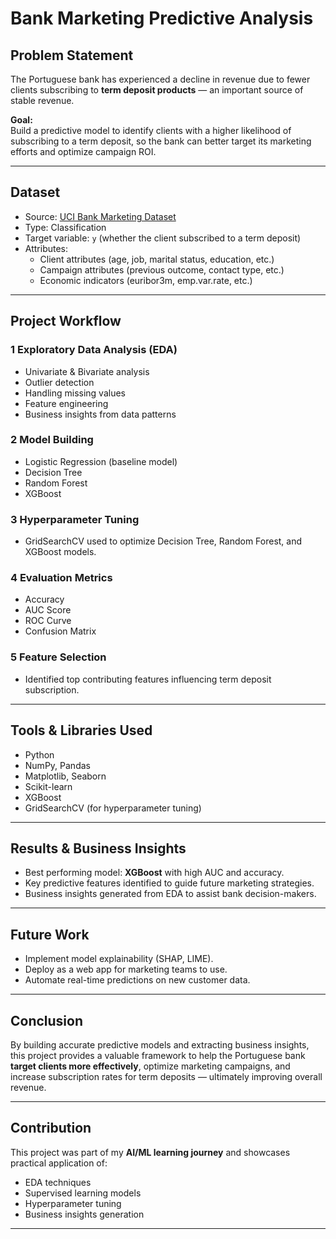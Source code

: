 #  Bank Marketing Predictive Analysis

##  Problem Statement

The Portuguese bank has experienced a decline in revenue due to fewer clients subscribing to **term deposit products** — an important source of stable revenue.

**Goal:**  
Build a predictive model to identify clients with a higher likelihood of subscribing to a term deposit, so the bank can better target its marketing efforts and optimize campaign ROI.

---

##  Dataset

- Source: [UCI Bank Marketing Dataset](https://archive.ics.uci.edu/dataset/222/bank+marketing)
- Type: Classification
- Target variable: `y` (whether the client subscribed to a term deposit)
- Attributes:
  - Client attributes (age, job, marital status, education, etc.)
  - Campaign attributes (previous outcome, contact type, etc.)
  - Economic indicators (euribor3m, emp.var.rate, etc.)

---

##  Project Workflow

### 1️ Exploratory Data Analysis (EDA)
- Univariate & Bivariate analysis
- Outlier detection
- Handling missing values
- Feature engineering
- Business insights from data patterns

### 2️ Model Building
- Logistic Regression (baseline model)
- Decision Tree
- Random Forest
- XGBoost

### 3️ Hyperparameter Tuning
- GridSearchCV used to optimize Decision Tree, Random Forest, and XGBoost models.

### 4️ Evaluation Metrics
- Accuracy
- AUC Score
- ROC Curve
- Confusion Matrix

### 5️ Feature Selection
- Identified top contributing features influencing term deposit subscription.

---

##  Tools & Libraries Used

- Python
- NumPy, Pandas
- Matplotlib, Seaborn
- Scikit-learn
- XGBoost
- GridSearchCV (for hyperparameter tuning)

---

##  Results & Business Insights

- Best performing model: **XGBoost** with high AUC and accuracy.
- Key predictive features identified to guide future marketing strategies.
- Business insights generated from EDA to assist bank decision-makers.

---

##  Future Work

- Implement model explainability (SHAP, LIME).
- Deploy as a web app for marketing teams to use.
- Automate real-time predictions on new customer data.

---

##  Conclusion

By building accurate predictive models and extracting business insights, this project provides a valuable framework to help the Portuguese bank **target clients more effectively**, optimize marketing campaigns, and increase subscription rates for term deposits — ultimately improving overall revenue.

---

##  Contribution

This project was part of my **AI/ML learning journey** and showcases practical application of:
- EDA techniques
- Supervised learning models
- Hyperparameter tuning
- Business insights generation

---

